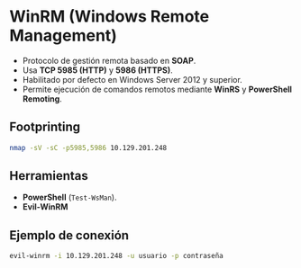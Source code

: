 # WinRM (Windows Remote Management)

- Protocolo de gestión remota basado en **SOAP**.  
- Usa **TCP 5985 (HTTP)** y **5986 (HTTPS)**.  
- Habilitado por defecto en Windows Server 2012 y superior.  
- Permite ejecución de comandos remotos mediante **WinRS** y **PowerShell Remoting**.

## Footprinting
```bash
nmap -sV -sC -p5985,5986 10.129.201.248
```

## Herramientas
- **PowerShell** (`Test-WsMan`).  
- **Evil-WinRM**

## Ejemplo de conexión
```bash
evil-winrm -i 10.129.201.248 -u usuario -p contraseña
```
